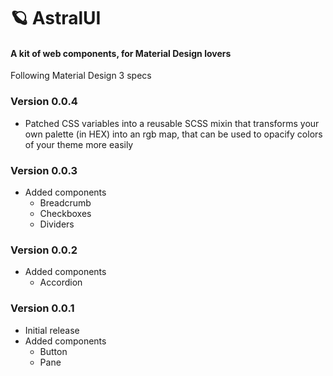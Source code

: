 # 🪐 AstralUI

#### A kit of web components, for Material Design lovers

Following Material Design 3 specs

### Version 0.0.4
- Patched CSS variables into a reusable SCSS mixin that transforms your own palette (in HEX) into an rgb map, that can be used to opacify colors of your theme more easily

### Version 0.0.3
- Added components
  - Breadcrumb
  - Checkboxes
  - Dividers

### Version 0.0.2
- Added components
  - Accordion

### Version 0.0.1 
- Initial release
- Added components
  - Button
  - Pane